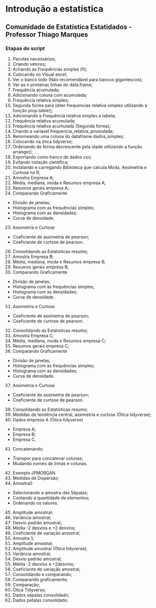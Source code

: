 # Introdução a estatística

## Comunidade de Estatística Estatidados - Professor Thiago Marques

### Etapas do script

1. Pacotes necessários;
2. Criando vetores;
3. Achando as Frequências simples (fi);
4. Colocando no Visual excel;
5. Ver o banco todo (Não recomendável para bancos gigantescos);
6. Ver as n primeiras linhas do data.frame;
7. Frequência acumulada;
8. Adicionando coluna com acumulada;
9. Frequência relativa simples;
10. Segunda forma para obter frequencias relativa simples utilizando a função prop.table();
11. Adicionando a Frequência relativa simples a tabela;
12. Frequência relativa acumulada;
13. Frequência relativa acumulada (Segunda forma);
14. Criando a variavel frequencia_relativa_acumulada;
15. Renomeando uma coluna do dataframe dados_simples;
16. Colocando na ótica tidyverse;
17. Ordenando de forma decrescente pela idade utilizando a função arrange();
18. Exportando como banco de dados csv;
19. Evitando notação científica;
20. Instalando e carregando Biblioteca que calcula Moda, Assimetria e Curtose no R;
21. Amostra Empresa A;
22. Média, mediana, moda e Resumos empresa A;
23. Resumos gerais empresa A;
24. Comparando Graficamente
- Divisão de janelas;
- Histograma com as frequências simples;
- Histograma com as densidades;
- Curva de densidade.
25. Assimetria e Curtose
- Coeficiente de assimetria de pearson;
- Coeficiente de curtose de pearson.
26. Consolidando as Estatísticas resumo;
27. Amostra Empresa B;
28. Média, mediana, moda e Resumos empresa B;
29. Resumos gerais empresa B;
30. Comparando Graficamente
- Divisão de janelas;
- Histograma com as frequências simples;
- Histograma com as densidades;
- Curva de densidade.
31. Assimetria e Curtose
- Coeficiente de assimetria de pearson;
- Coeficiente de curtose de pearson.
32. Consolidando as Estatísticas resumo;
33. Amostra Empresa C;
34. Média, mediana, moda e Resumos empresa C;
35. Resumos gerais empresa C;
36. Comparando Graficamente
- Divisão de janelas;
- Histograma com as frequências simples;
- Histograma com as densidades;
- Curva de densidade.
37. Assimetria e Curtose
- Coeficiente de assimetria de pearson;
- Coeficiente de curtose de pearson.
38. Consolidando as Estatísticas resumo;
39. Medidas de tendência central, assimetria e curtose (Ótica tidyverse);
40. Dados empresa A (Ótica tidyverse) 
- Empresa A;
- Empresa B;
- Empresa C.
41. Concatenando;
- Transpor para concatenar colunas;
- Mudando nomes de linhas e colunas.
42. Exemplo JPMORGAN
43. Medidas de Dispersão;
44. Amostra0
- Selecionando a amostra das Sépalas;
- Contando a quantidade de elementos;
- Ordenando os valores.
45. Amplitude amostral;
46. Variância amostral;
47. Desvio padrão amostral;
48. Média -2 desvios e +2 desvios;
49. Coeficiente de variação amostral;
50. Amostra 1;
51. Amplitude amostral;
52. Amplitude amostral (Ótica tidyverse);
53. Variância amostral;
54. Desvio padrão amostral;
55. Média -2 desvios e +2desvios;
56. Coeficiente de variação amostral;
57. Consolidando e comparando;
58. Comparando graficamente;
59. Comparação;
60. Ótica Tidyverse;
61. Dados sepalas consolidado;
62. Dados petalas consolidado.
